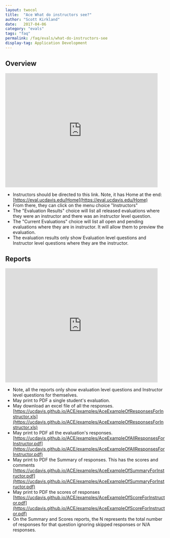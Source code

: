 ```yaml
---
layout: twocol
title:  "Ace What do instructors see?"
author: "Scott Kirkland"
date:   2017-04-06
category: "evals"
tags: "faq"
permalink: /faq/evals/what-do-instructors-see
display-tag: Application Development
---
```


## Overview

<iframe width="480" height="360" src="https://www.youtube.com/embed/Osw0ukoHv0Q" frameborder="0"> </iframe>

- Instructors should be directed to this link. Note, it has Home at the end:
[https://eval.ucdavis.edu/Home](https://eval.ucdavis.edu/Home)
- From there, they can click on the menu choice "Instructors"
- The "Evaluation Results" choice will list all released evaluations where they were an instructor and there was an instructor level question.
- The "Current Evaluations" choice will list all open and pending evaluations where they are in instructor. It will allow them to preview the evaluation.
- The evaluation results only show Evaluation level questions and Instructor level questions where they are the instructor.

## Reports

<iframe width="480" height="360" src="https://www.youtube.com/embed/IYZme3FGAU8" frameborder="0"> </iframe>

- Note, all the reports only show evaluation level questions and Instructor level questions for themselves.
- May print to PDF a single student's evaluation.
- May download an excel file of all the responses.
[https://ucdavis.github.io/ACE/examples/AceExampleOfResponsesForInstructor.xls](https://ucdavis.github.io/ACE/examples/AceExampleOfResponsesForInstructor.xls)
- May print to PDF all the evaluation's responses.
[https://ucdavis.github.io/ACE/examples/AceExampleOfAllResponsesForInstructor.pdf](https://ucdavis.github.io/ACE/examples/AceExampleOfAllResponsesForInstructor.pdf)
- May print to PDF the Summary of responses. This has the scores and comments
[https://ucdavis.github.io/ACE/examples/AceExampleOfSummaryForInstructor.pdf](https://ucdavis.github.io/ACE/examples/AceExampleOfSummaryForInstructor.pdf)
- May print to PDF the scores of responses
[https://ucdavis.github.io/ACE/examples/AceExampleOfScoreForInstructor.pdf](https://ucdavis.github.io/ACE/examples/AceExampleOfScoreForInstructor.pdf)
- On the Summary and Scores reports, the N represents the total number of responses for that question ignoring skipped responses or N/A responses.
